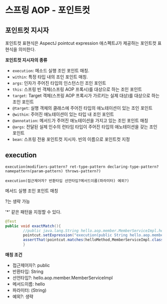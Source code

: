 # 스프링 AOP - 포인트컷

## 포인트컷 지시자

포인트컷 표현식은 AspectJ pointcut expression 애스펙트J가 제공하는 포인트컷 표현식을 의미한다.

**포인트컷 지시자의 종류**

- `execution`: 메소드 실행 조인 포인트 매칭.
- `within`: 특정 타입 내의 조인 포인트 매칭.
- `args`: 인자가 주어진 타입의 인스턴스인 조인 포인트
- `this`: 스프링 빈 객체(스프링 AOP 프록시)를 대상으로 하는 조인 포인트
- `target`: Target 객체(스프링 AOP 프록시가 가르키는 실제 대상)를 대상으로 하는 조인 포인트
- `@target`: 실행 객체의 클래스에 주어진 타입의 애노테이션이 있는 조인 포인트
- `@within`: 주어진 애노테이션이 있는 타입 내 조인 포인트
- `@annotation`: 메서드가 주어진 애노테이션을 가지고 있는 조인 포인트 매칭
- `@args`: 전달된 실제 인수의 런타임 타입이 주어진 타입의 애노테이션을 갖는 조인 포인트
- `bean`: 스프링 전용 포인트컷 지시자. 빈의 이름으로 포인트컷 지정

## execution

```text
execution(modifiers-pattern? ret-type-pattern declaring-type-pattern?namepattern(param-pattern) throws-pattern?)

execution(접근제어자? 반환타입 선언타입?메서드이름(파라미터) 예외?)
```

메서드 실행 조인 포인트 매칭

?는 생략 가능

'*' 같은 패턴을 지정할 수 있다.

```java
@Test
public void exactMatch(){
        //public java.lang.String hello.aop.member.MemberServiceImpl.hello(java.lang.String)
        pointcut.setExpression("execution(public String hello.aop.member.MemberServiceImpl.hello(String))");
        assertThat(pointcut.matches(helloMethod,MemberServiceImpl.class)).isTrue();
        }
```

**매칭 조건**

- 접근제어자?: public
- 반환타입: String
- 선언타입?: hello.aop.member.MemberServiceImpl
- 메서드이름: hello
- 파라미터: (String)
- 예외?: 생략